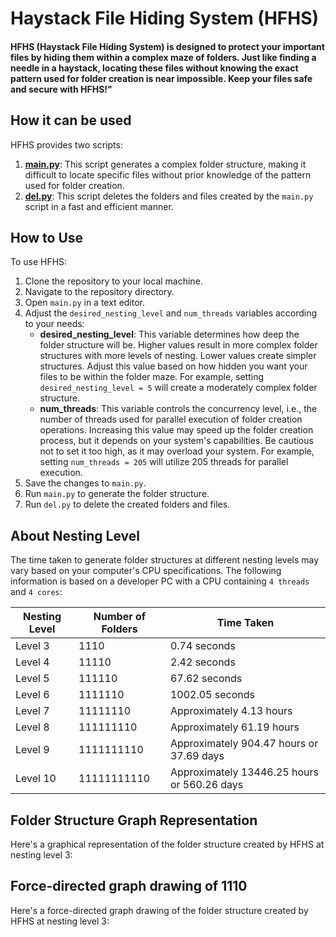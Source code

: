 # Haystack File Hiding System (HFHS)
####  HFHS (Haystack File Hiding System) is designed to protect your important files by hiding them within a complex maze of folders. Just like finding a needle in a haystack, locating these files without knowing the exact pattern used for folder creation is near impossible. Keep your files safe and secure with HFHS!"

## How it can be used

HFHS provides two scripts:
1.  [**main.py**](main.py): This script generates a complex folder structure, making it difficult to locate specific files without prior knowledge of the pattern used for folder creation.
2.  [**del.py**](del.py): This script deletes the folders and files created by the `main.py` script in a fast and efficient manner.


## How to Use

To use HFHS:

1.  Clone the repository to your local machine.
2.  Navigate to the repository directory.
3.  Open `main.py` in a text editor.
4.  Adjust the `desired_nesting_level` and `num_threads` variables according to your needs:
    -   **desired_nesting_level**: This variable determines how deep the folder structure will be. Higher values result in more complex folder structures with more levels of nesting. Lower values create simpler structures. Adjust this value based on how hidden you want your files to be within the folder maze. For example, setting `desired_nesting_level = 5` will create a moderately complex folder structure.
    -   **num_threads**: This variable controls the concurrency level, i.e., the number of threads used for parallel execution of folder creation operations. Increasing this value may speed up the folder creation process, but it depends on your system's capabilities. Be cautious not to set it too high, as it may overload your system. For example, setting `num_threads = 205` will utilize 205 threads for parallel execution.
5.  Save the changes to `main.py`.
6.  Run `main.py` to generate the folder structure.
7.  Run `del.py` to delete the created folders and files.

## About Nesting Level

The time taken to generate folder structures at different nesting levels may vary based on your computer's CPU specifications. The following information is based on a developer PC with a CPU containing `4 threads` and `4 cores`:

| Nesting Level | Number of Folders | Time Taken          |
|---------------|-------------------|---------------------|
| Level 3       | 1110              | 0.74 seconds        |
| Level 4       | 11110             | 2.42 seconds        |
| Level 5       | 111110            | 67.62 seconds       |
| Level 6       | 1111110           | 1002.05 seconds     |
| Level 7       | 11111110          | Approximately 4.13 hours |
| Level 8       | 111111110         | Approximately 61.19 hours |
| Level 9       | 1111111110        | Approximately 904.47 hours or 37.69 days |
| Level 10      | 11111111110       | Approximately 13446.25 hours or 560.26 days |

## Folder Structure Graph Representation

Here's a graphical representation of the folder structure created by HFHS at nesting level 3:

## Force-directed graph drawing of 1110

Here's a force-directed graph drawing of the folder structure created by HFHS at nesting level 3:

